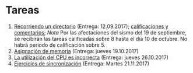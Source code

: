 # Tareas

1. [Recorriendo un directorio](./1/README.md) (Entrega: 12.09.2017);
   [calificaciones y comentarios](./1/calificaciones.org); *Nota* Por
   las afectaciones del sismo del 19 de septiembre, se recibirán las
   tareas calificadas sobre 8 hasta el día 10 de octubre. No habrá
   periodo de calificación sobre 5.
2. [Asignación de memoria](./2/README.md) (Entrega: jueves 19.10.2017)
3. [La utilización del CPU es incorrecta](./3/README.md) (Entrega:
   jueves 26.10.2017)
4. [Ejercicios de sincronización](./4/README.md) (Entrega: Martes 21.11.2017)
